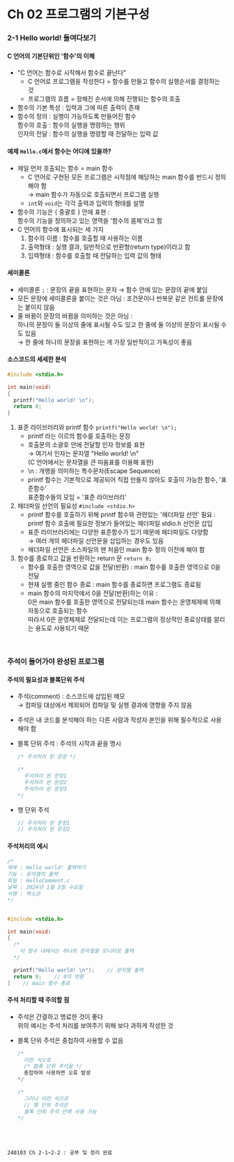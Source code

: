 # Ch 02 프로그램의 기본구성

### 2-1 Hello world! 들여다보기

#### C 언어의 기본단위인 '함수'의 이해

- "C 언어는 함수로 시작해서 함수로 끝난다"
  - C 언어로 프로그램을 작성한다 = 함수를 만들고 함수의 실행순서를 결정하는 것
  - 프로그램의 흐름 = 정해진 순서에 의해 진행되는 함수의 호출
- 함수의 기본 특성 : 입력과 그에 따른 출력이 존재
- 함수의 정의 : 실행이 가능하도록 만들어진 함수 <br>
  함수의 호출 : 함수의 실행을 명령하는 행위 <br>
  인자의 전달 : 함수의 실행을 명령할 때 전달하는 입력 값

#### 예제 `Hello.c`에서 함수는 어디에 있을까?

- 제일 먼저 호출되는 함수 = main 함수
  - C 언어로 구현된 모든 프로그램은 시작점에 해당하는 main 함수를 반드시 정의해야 함 <br>
    → main 함수가 자동으로 호출되면서 프로그램 실행
  - `int`와 `void`는 각각 출력과 입력의 형태를 설명
- 함수의 기능은 { 중괄호 } 안에 표현 : <br>
  함수의 기능을 정의하고 있는 영역을 '함수의 몸체'라고 함
- C 언어의 함수에 표시되는 세 가지
  1. 함수의 이름 : 함수를 호출할 때 사용하는 이름
  2. 출력형태 : 실행 결과, 일반적으로 반환형(return type)이라고 함
  3. 입력형태 : 함수를 호출할 때 전달하는 입력 값의 형태

#### 세미콜론

- 세미콜론 `;` : 문장의 끝을 표현하는 문자 → 함수 안에 있는 문장의 끝에 붙임
- 모든 문장에 세미콜론을 붙이는 것은 아님 : 조건문이나 반복문 같은 컨트롤 문장에는 붙이지 않음
- 줄 바뀜이 문장의 바뀜을 의미하는 것은 아님 : <br>
  하나의 문장이 둘 이상의 줄에 표시될 수도 있고 한 줄에 둘 이상의 문장이 표시될 수도 있음 <br>
  → 한 줄에 하나의 문장을 표현하는 게 가장 일반적이고 가독성이 좋음

#### 소스코드의 세세한 분석

```.c
#include <stdio.h>

int main(void)
{
  printf("Hello world! \n");
  return 0;
}
```
1. 표준 라이브러리와 printf 함수 `printf("Hello world! \n");`
   - printf 라는 이르믜 함수를 호출하는 문장
   - 호출문의 소괄호 안에 전달할 인자 정보를 표현 <br>
     → 여기서 인자는 문자열 "Hello world! \n" <br>
        (C 언어에서는 문자열을 큰 따옴표를 이용해 표현)
   - \n : 개행을 의미하는 특수문자(Escape Sequence)
   - printf 함수는 기본적으로 제공되어 직접 만들지 않아도 호출이 가능한 함수, '표준함수' <br>
     표준함수들의 모임 = '표준 라이브러리'
2. 헤더파일 선언의 필요성 `#include <stdio.h>`
   - printf 함수를 호출하기 위해 printf 함수와 관련있는 '헤더파일 선언' 필요 : <br>
     printf 함수 호출에 필요한 정보가 들어있는 헤더파일 stdio.h 선언문 삽입
   - 표준 라이브러리에는 다양한 표준함수가 있기 때문에 헤더파일도 다양함 <br>
     → 여러 개의 헤더파일 선언문을 삽입하는 경우도 있음
   - 헤더파일 선언은 소스파일의 맨 처음인 main 함수 정의 이전에 해야 함
3. 함수를 종료하고 값을 반환하는 return 문 `return 0;`
   - 함수를 호출한 영역으로 값을 전달(반환) : main 함수를 호출한 영역으로 0을 전달
   - 현재 실행 중인 함수 종료 : main 함수를 종료하면 프로그램도 종료됨
   - main 함수의 마지막에서 0을 전달(반환)하는 이유 : <br>
     0은 main 함수를 호출한 영역으로 전달되는데 main 함수는 운영체제에 의해 자동으로 호출되는 함수 <br>
     따라서 0은 운영체제로 전달되는데 이는 프로그램의 정상적인 종료상태를 알리는 용도로 사용되기 때문

<br>

### 주석이 들어가야 완성된 프로그램

#### 주석의 필요성과 블록단위 주석

- 주석(comment) : 소스코드에 삽입된 메모 <br>
  → 컴파일 대상에서 제외되어 컴파일 및 실행 결과에 영향을 주지 않음
- 주석은 내 코드를 분석해야 하는 다른 사람과 작성자 본인을 위해 필수적으로 사용해야 함
- 블록 단위 주석 : 주석의 시작과 끝을 명시

  ```.c
  /* 주석처리 된 문장 */

  /*
    주석처리 된 문장1
    주석처리 된 문장2
    주석처리 된 문장3
  */
  ```
- 행 단위 주석

  ```.c
  // 주석처리 된 문장1
  // 주석처리 된 문장2
  ```

#### 주석처리의 예시

```.c
/*
제목 : Hello world! 출력하기
기능 : 문자열의 출력
파일 : HelloComment.c
날짜 : 2024년 1월 3일 수요일
서명 : 박소은
*/


#include <stdio.h>

int main(void)
{
  /*
    이 함수 내에서는 하나의 문자열을 모니터로 출력
  */

  printf("Hello world! \n");    // 문자열 출력
  return 0;    // 0의 반환
]    // main 함수 종료
```

#### 주석 처리할 때 주의할 점

- 주석은 간결하고 명료한 것이 좋다 <br>
  위의 예시는 주석 처리를 보여주기 위해 보다 과하게 작성한 것
- 블록 단위 주석은 중첩하여 사용할 수 없음

  ```.c
  /*
    이런 식으로
    /* 블록 단위 주석을 */
    중첩하여 사용하면 오류 발생
  */
  ```
  ```.c
  /*
    그러나 이런 식으로
    // 행 단위 주석은
    블록 단위 주석 안에 사용 가능
  */
  ```


<br>
<br>


```
240103 Ch 2-1~2-2 : 공부 및 정리 완료
```
